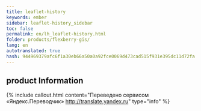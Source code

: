 ```yaml
--- 
title: leaflet-history 
keywords: ember 
sidebar: leaflet-history_sidebar 
toc: false 
permalink: en/lh_leaflet-history.html 
folder: products/flexberry-gis/ 
lang: en 
autotranslated: true 
hash: 944969379afc6f1a30eb66a50a0a92fce0069d473cad515f931e395dc11d72fa 
--- 
```


## product Information 



{% include callout.html content="Переведено сервисом «Яндекс.Переводчик» <http://translate.yandex.ru>" type="info" %}